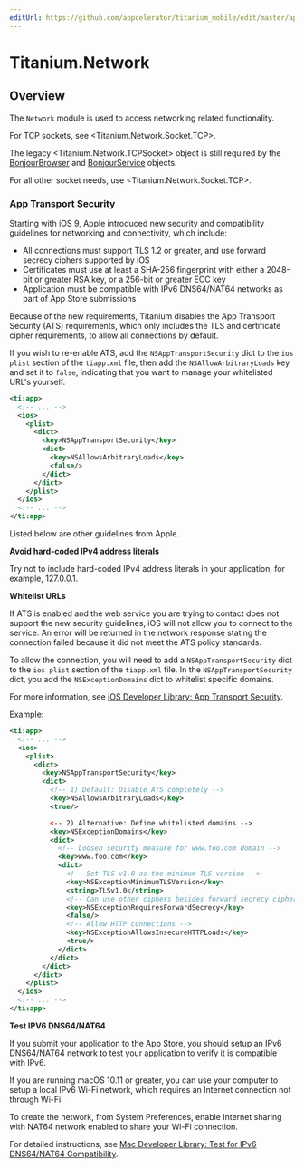 ```yaml
---
editUrl: https://github.com/appcelerator/titanium_mobile/edit/master/apidoc/Titanium/Network/Network.yml
---
```

# Titanium.Network

<TypeHeader/>

## Overview

The `Network` module is used to access networking related functionality.

For TCP sockets, see <Titanium.Network.Socket.TCP>.

The legacy <Titanium.Network.TCPSocket> object is still required
by the [BonjourBrowser](Titanium.Network.BonjourBrowser) and
[BonjourService](Titanium.Network.BonjourService) objects.

For all other socket needs, use <Titanium.Network.Socket.TCP>.

### App Transport Security

Starting with iOS 9, Apple introduced new security and compatibility guidelines for networking
and connectivity, which include:

  * All connections must support TLS 1.2 or greater, and use forward secrecy ciphers supported by iOS
  * Certificates must use at least a SHA-256 fingerprint with either a 2048-bit or greater RSA key,
    or a 256-bit or greater ECC key
  * Application must be compatible with IPv6 DNS64/NAT64 networks as part of App Store submissions

Because of the new requirements, Titanium disables the App Transport Security (ATS)
requirements, which only includes the TLS and certificate cipher requirements,
to allow all connections by default.

If you wish to re-enable ATS, add the `NSAppTransportSecurity` dict to the `ios plist` section
of the `tiapp.xml` file, then add the `NSAllowArbitraryLoads` key and set it to `false`, indicating
that you want to manage your whitelisted URL's yourself.

``` xml
<ti:app>
  <!-- ... -->
  <ios>
    <plist>
      <dict>
        <key>NSAppTransportSecurity</key>
        <dict>
          <key>NSAllowsArbitraryLoads</key>
          <false/>
        </dict>
      </dict>
    </plist>
  </ios>
  <!-- ... -->
</ti:app>
```

Listed below are other guidelines from Apple.

**Avoid hard-coded IPv4 address literals**

Try not to include hard-coded IPv4 address literals in your application, for example, 127.0.0.1.

**Whitelist URLs**

If ATS is enabled and the web service you are trying to contact does not support the new security guidelines,
iOS will not allow you to connect to the service. An error will be returned in the network response
stating the connection failed because it did not meet the ATS policy standards.

To allow the connection, you will need to add
a `NSAppTransportSecurity` dict to the `ios plist` section of the `tiapp.xml` file.
In the `NSAppTransportSecurity` dict, you add the `NSExceptionDomains` dict to whitelist
specific domains.

For more information, see
[iOS Developer Library: App Transport Security](https://developer.apple.com/library/content/documentation/General/Reference/InfoPlistKeyReference/Articles/CocoaKeys.html#//apple_ref/doc/uid/TP40009251-SW33).

Example:

``` xml
<ti:app>
  <!-- ... -->
  <ios>
    <plist>
      <dict>
        <key>NSAppTransportSecurity</key>
        <dict>
          <!-- 1) Default: Disable ATS completely -->
          <key>NSAllowsArbitraryLoads</key>
          <true/>

          <-- 2) Alternative: Define whitelisted domains -->
          <key>NSExceptionDomains</key>
          <dict>
            <!-- Loosen security measure for www.foo.com domain -->
            <key>www.foo.com</key>
            <dict>
              <!-- Set TLS v1.0 as the minimum TLS version -->
              <key>NSExceptionMinimumTLSVersion</key>
              <string>TLSv1.0</string>
              <!-- Can use other ciphers besides forward secrecy ciphers -->
              <key>NSExceptionRequiresForwardSecrecy</key>
              <false/>
              <!-- Allow HTTP connections -->
              <key>NSExceptionAllowsInsecureHTTPLoads</key>
              <true/>
            </dict>
          </dict>
        </dict>
      </dict>
    </plist>
  </ios>
  <!-- ... -->
</ti:app>
```

**Test IPV6 DNS64/NAT64**

If you submit your application to the App Store, you should setup an IPv6 DNS64/NAT64
network to test your application to verify it is compatible with IPv6.

If you are running macOS 10.11 or greater, you can use your computer to setup a local IPv6 Wi-Fi
network, which requires an Internet connection not through Wi-Fi.

To create the network, from System Preferences, enable Internet sharing with NAT64 network
enabled to share your Wi-Fi connection.

For detailed instructions, see
[Mac Developer Library: Test for IPv6 DNS64/NAT64 Compatibility](https://developer.apple.com/library/content/documentation/NetworkingInternetWeb/Conceptual/NetworkingOverview/UnderstandingandPreparingfortheIPv6Transition/UnderstandingandPreparingfortheIPv6Transition.html#//apple_ref/doc/uid/TP40010220-CH213-SW16).

<ApiDocs/>
